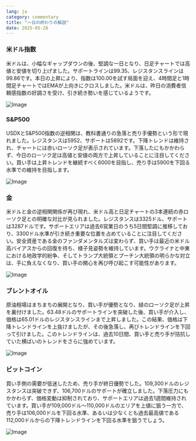 ```yaml
---
lang: ja
category: commentary
title: "一日の終わりの解説"
date: 2025-05-28
---
```


### 米ドル指数

米ドルは、小幅なギャップダウンの後、堅調な一日となり、日足チャートでは高値と安値を切り上げました。サポートラインは99.35、レジスタンスラインは99.86です。本日の上昇により、指数は100.00を試す局面を迎え、4時間足と1時間足チャートではEMAが上向きにクロスしました。米ドルは、昨日の消費者信頼感指数の好調さを受け、引き続き勢いを感じているようです。

![Image](https://markleighedu.github.io/img/May-2025/28-May-2025/usdindex.jpg)

### S&P500

USDXとS&P500指数の逆相関は、教科書通りの急落と売り手優勢という形で現れました。レジスタンスは5952、サポートは5892です。下降トレンドは維持され、チャートには赤いローソク足が表示されています。下落したにもかかわらず、今日のローソク足は高値と安値の両方で上昇していることに注目してください。買い手は上昇トレンドを継続すべく6000を目指し、売り手は5900を下回る水準での維持を目指します。

![Image](https://markleighedu.github.io/img/May-2025/28-May-2025/sp500.jpg)

### 金

米ドルと金の逆相関関係が再び現れ、米ドル高と日足チャートの3本連続の赤ローソク足との明確な対比が見られました。レジスタンスは3325ドル、サポートは3287ドルです。サポートエリアは過去6営業日のうち5日間堅調に推移しており、3300ドル水準が引き続き重要な位置を占めていることに注目してください。安全資産である金のファンダメンタルズは変わらず、買い手は最近の米ドル高バイアスからの回復を待ち、様子見姿勢を維持しています。ウクライナと中東における地政学的紛争、そしてトランプ大統領とプーチン大統領の明らかな対立は、手に負えなくなり、買い手の関心を再び呼び起こす可能性があります。

![Image](https://markleighedu.github.io/img/May-2025/28-May-2025/gold.jpg)

### ブレントオイル

原油相場はまちまちの展開となり、買い手が優勢となり、緑のローソク足が上昇を裏付けました。63.48ドルのサポートラインを突破した後、買い手が介入し、価格は65.01ドルのレジスタンスラインまで上昇しました。この結果、価格は下降トレンドラインを上抜けましたが、その後急落し、再びトレンドラインを下回って引けました。このトレンドラインは、過去10日間、買い手と売り手が拮抗していた横ばいのトレンドをさらに強めています。

![Image](https://markleighedu.github.io/img/May-2025/28-May-2025/brentoil.jpg)

### ビットコイン

買い手側の需要が低迷したため、売り手が終日優勢でした。109,300ドルのレジスタンスは突破できず、106,700ドルのサポートが確立しました。下落圧力にもかかわらず、価格変動は抑制されており、サポートエリアは過去1週間維持されています。買い手が109,000ドル～110,000ドルのエリアを上値に狙う一方で、売り手は106,000ドルを下回る水準、あるいは少なくとも過去最高値である112,000ドルからの下降トレンドラインを下回る水準を狙うでしょう。

![Image](https://markleighedu.github.io/img/May-2025/28-May-2025/bitcoin.jpg)

